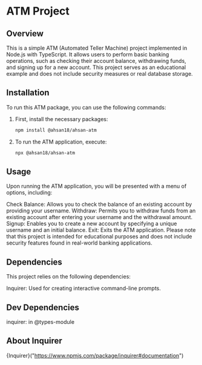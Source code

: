 # ATM Project

## Overview

This is a simple ATM (Automated Teller Machine) project implemented in Node.js with TypeScript. It allows users to perform basic banking operations, such as checking their account balance, withdrawing funds, and signing up for a new account. This project serves as an educational example and does not include security measures or real database storage.

## Installation

To run this ATM package, you can use the following commands:

1. First, install the necessary packages:

   ```bash
   npm install @ahsan18/ahsan-atm
   ```
2. To run the ATM application, execute:
   ```bash
   npx @ahsan18/ahsan-atm
## Usage

Upon running the ATM application, you will be presented with a menu of options, including:

Check Balance: Allows you to check the balance of an existing account by providing your username.
Withdraw: Permits you to withdraw funds from an existing account after entering your username and the withdrawal amount.
Signup: Enables you to create a new account by specifying a unique username and an initial balance.
Exit: Exits the ATM application.
Please note that this project is intended for educational purposes and does not include security features found in real-world banking applications.

## Dependencies

This project relies on the following dependencies:

Inquirer: Used for creating interactive command-line prompts.

## Dev Dependencies

inquirer: in @types-module

## About Inquirer

{Inquirer}("https://www.npmjs.com/package/inquirer#documentation")
